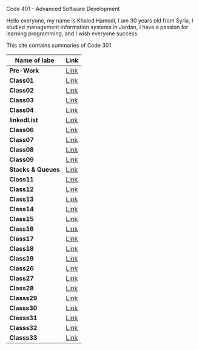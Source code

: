 Code 401 - Advanced Software Development

Hello everyone, my name is Khaled Hamedi, I am 30 years old from Syria, I studied management information systems in Jordan, I have a passion for learning programming, and I wish everyone success

This site contains summaries of Code 301

| **Name of labe**    | **Link**              |
| ------------------- | --------------------- |
| **Pre-Work**        | [Link](read00.md)     |
| **Class01**         | [Link](read01.md)     |
| **Class02**         | [Link](read02.md)     |
| **Class03**         | [Link](read03.md)     |
| **Class04**         | [Link](read04.md)     |
| **linkedList**      | [Link](linkedList.md) |
| **Class06**         | [Link](read06.md)     |
| **Class07**         | [Link](read07.md)     |
| **Class08**         | [Link](read08.md)     |
| **Class09**         | [Link](read09.md)     |
| **Stacks & Queues** | [Link](read10.md)     |
| **Class11**         | [Link](read11.md)     |
| **Class12**         | [Link](read12.md)     |
| **Class13**         | [Link](read13.md)     |
| **Class14**         | [Link](read14.md)     |
| **Class15**         | [Link](read15.md)     |
| **Class16**         | [Link](read16.md)     |
| **Class17**         | [Link](read17.md)     |
| **Class18**         | [Link](read18.md)     |
| **Class19**         | [Link](read19.md)     |
| **Class26**         | [Link](read26.md)     |
| **Class27**         | [Link](read27.md)     |
| **Class28**         | [Link](read28.md)     |
| **Classs29**        | [Link](read29.md)     |
| **Classs30**        | [Link](read30.md)     |
| **Classs31**        | [Link](read31.md)     |
| **Classs32**        | [Link](read32.md)     |
| **Classs33**        | [Link](read33.md)     |

